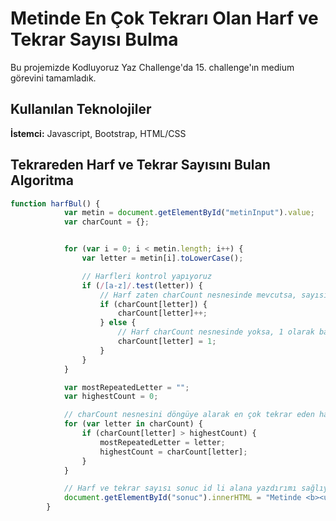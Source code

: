 
# Metinde En Çok Tekrarı Olan Harf ve Tekrar Sayısı Bulma
Bu projemizde Kodluyoruz Yaz Challenge'da 15. challenge'ın medium görevini tamamladık.



## Kullanılan Teknolojiler

**İstemci:** Javascript, Bootstrap, HTML/CSS


  
## Tekrareden Harf ve Tekrar Sayısını Bulan Algoritma

```javascript
function harfBul() {
            var metin = document.getElementById("metinInput").value;
            var charCount = {};


            for (var i = 0; i < metin.length; i++) {
                var letter = metin[i].toLowerCase();

                // Harfleri kontrol yapıyoruz
                if (/[a-z]/.test(letter)) {
                    // Harf zaten charCount nesnesinde mevcutsa, sayısını artırıyoruz
                    if (charCount[letter]) {
                        charCount[letter]++;
                    } else {
                        // Harf charCount nesnesinde yoksa, 1 olarak başlatıyoruz
                        charCount[letter] = 1;
                    }
                }
            }

            var mostRepeatedLetter = "";
            var highestCount = 0;

            // charCount nesnesini döngüye alarak en çok tekrar eden harfi buluyoruz
            for (var letter in charCount) {
                if (charCount[letter] > highestCount) {
                    mostRepeatedLetter = letter;
                    highestCount = charCount[letter];
                }
            }

            // Harf ve tekrar sayısı sonuc id li alana yazdırımı sağlıyoruz
            document.getElementById("sonuc").innerHTML = "Metinde <b><u>"+ mostRepeatedLetter +"</u></b> harfi <b><u>" + highestCount + "</u></b> kez tekrar ediyor.";
        }
```
